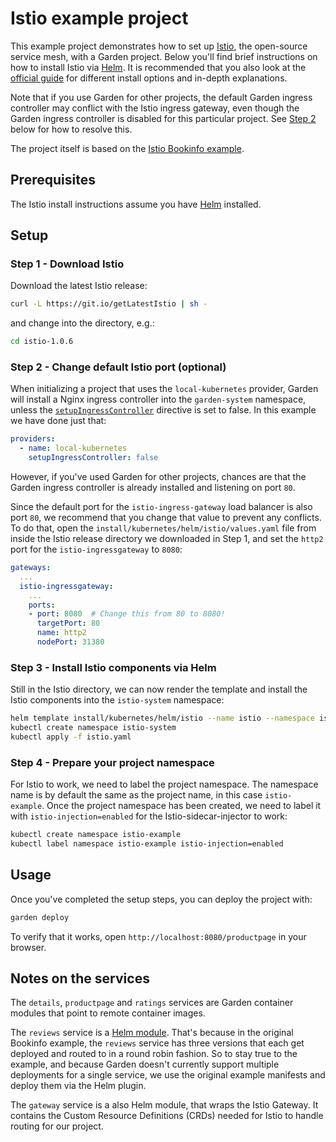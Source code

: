 # Istio example project

This example project demonstrates how to set up [Istio](https://istio.io/), the open-source service mesh, with a Garden project. Below you'll find brief instructions on how to install Istio via [Helm](https://helm.sh). It is recommended that you also look at the [official guide](https://istio.io/docs/setup/getting-started/) for different install options and in-depth explanations.

Note that if you use Garden for other projects, the default Garden ingress controller may conflict with the Istio ingress gateway, even though the Garden ingress controller is disabled for this particular project. See [Step 2](#step-2---change-default-istio-port-optional) below for how to resolve this.

The project itself is based on the [Istio Bookinfo example](https://istio.io/docs/examples/bookinfo/).

## Prerequisites

The Istio install instructions assume you have [Helm](https://github.com/helm/helm#install) installed.

## Setup

### Step 1 - Download Istio

Download the latest Istio release:

```sh
curl -L https://git.io/getLatestIstio | sh -
```

and change into the directory, e.g.:

```sh
cd istio-1.0.6
```

### Step 2 - Change default Istio port (optional)

When initializing a project that uses the `local-kubernetes` provider, Garden will install a Nginx ingress controller into the `garden-system` namespace, unless the [`setupIngressController`](https://docs.garden.io/reference/providers/local-kubernetes#project-environments-providers-setupingresscontroller) directive is set to false. In this example we have done just that:

```yaml
providers:
  - name: local-kubernetes
    setupIngressController: false
```

However, if you've used Garden for other projects, chances are that the Garden ingress controller is already installed and listening on port `80`.

Since the default port for the `istio-ingress-gateway` load balancer is also port `80`, we recommend that you change that value to prevent any conflicts. To do that, open the `install/kubernetes/helm/istio/values.yaml` file from inside the Istio release directory we downloaded in Step 1, and set the `http2` port for the `istio-ingressgateway` to `8080`:

```yaml
gateways:
  ...
  istio-ingressgateway:
    ...
    ports:
    - port: 8080  # Change this from 80 to 8080!
      targetPort: 80
      name: http2
      nodePort: 31380
```

### Step 3 - Install Istio components via Helm

Still in the Istio directory, we can now render the template and install the Istio components into the `istio-system` namespace:

```sh
helm template install/kubernetes/helm/istio --name istio --namespace istio-system > istio.yaml
kubectl create namespace istio-system
kubectl apply -f istio.yaml
```

### Step 4 - Prepare your project namespace

For Istio to work, we need to label the project namespace. The namespace name is by default the same as the project name, in this case `istio-example`.
Once the project namespace has been created, we need to label it with `istio-injection=enabled` for the Istio-sidecar-injector to work:

```sh
kubectl create namespace istio-example
kubectl label namespace istio-example istio-injection=enabled
```

## Usage

Once you've completed the setup steps, you can deploy the project with:

```sh
garden deploy
```

To verify that it works, open `http://localhost:8080/productpage` in your browser.

## Notes on the services

The `details`, `productpage` and `ratings` services are Garden container modules that point to remote container images.

The `reviews` service is a [Helm module](https://docs.garden.io/reference/module-types/helm). That's because in the original Bookinfo example, the `reviews` service has three versions that each get deployed and routed to in a round robin fashion. So to stay true to the example, and because Garden doesn't currently support multiple deployments for a single service, we use the original example manifests and deploy them via the Helm plugin.

The `gateway` service is a also Helm module, that wraps the Istio Gateway. It contains the Custom Resource Definitions (CRDs) needed for Istio to handle routing for our project.
